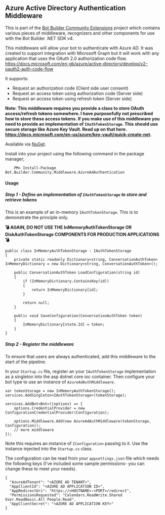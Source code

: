 ﻿## Azure Active Directory Authentication Middleware

This is part of the [Bot Builder Community Extensions](https://github.com/garypretty/botbuilder-community) project which contains various pieces of middleware, recognizers and other components for use with the Bot Builder .NET SDK v4.

This middleware will allow your bot to authenticate with Azure AD.  It was created to support integration with Microsoft Graph but it will work with any application that uses the OAuth 2.0 authorization code flow. https://docs.microsoft.com/en-gb/azure/active-directory/develop/v2-oauth2-auth-code-flow

It supports:
- Request an authorization code (Client side user consent)
- Request an access token using authorization code (Server side)
- Request an access token using refresh token (Server side)

**Note: This middleware requires you provide a class to store OAuth access/refresh tokens somewhere. I have purposefully not prescribed how to store these access tokens.  If you make use of this middleware you need to provide an implementation of `IAuthTokenStorage`. This should use secure storage like Azure Key Vault. Read up on that here. https://docs.microsoft.com/en-us/azure/key-vault/quick-create-net.**

Available via [NuGet](https://www.nuget.org/packages/Bot.Builder.Community.Middleware.AzureAdAuthentication/).

Install into your project using the following command in the package manager;
```
    PM> Install-Package Bot.Builder.Community.Middleware.AzureAdAuthentication
```

#### Usage

##### Step 1 - Define an implementation of `IAuthTokenStorage` to store and retrieve tokens
This is an example of an in-memory `IAuthTokenStorage`. This is to demonstrate the principle only.

**💣 AGAIN, DO NOT USE THE InMemoryAuthTokenStorage OR DiskAuthTokenStorage COMPONENTS FOR PRODUCTION APPLICATIONS 💣** 

```
public class InMemoryAuthTokenStorage : IAuthTokenStorage
{
    private static readonly Dictionary<string, ConversationAuthToken> InMemoryDictionary = new Dictionary<string, ConversationAuthToken>();

    public ConversationAuthToken LoadConfiguration(string id)
    {
        if (InMemoryDictionary.ContainsKey(id))
        {
            return InMemoryDictionary[id];
        }

        return null;
    }

    public void SaveConfiguration(ConversationAuthToken token)
    {
        InMemoryDictionary[state.Id] = token;
    }
}
```
##### Step 2 - Register the middleware

To ensure that users are always authenticated, add this middleware to the start of the pipeline.

In your `Startup.cs` file, register an your `IAuthTokenStorage` implementation as a singleton into the asp dotnet core ioc container. Then configure your bot type to use an instance of `AzureAdAuthMiddleware`.


```
var tokenStorage = new InMemoryAuthTokenStorage();
services.AddSingleton<IAuthTokenStorage>(tokenStorage);
          
services.AddBot<Bot>((options) => {
    options.CredentialProvider = new ConfigurationCredentialProvider(Configuration);
                
    options.Middleware.Add(new AzureAdAuthMiddleware(tokenStorage, Configuration));
    // more middleware
});
```

Note this requires an instance of `IConfiguration` passing to it.  Use the instance injected into the `Startup.cs` class.  

The configuration can be read from your `appsettings.json` file which needs the following keys (I've included some sample permissions- you can change these to meet your needs).
```
{
  "AzureAdTenant": "<AZURE AD TENANT>",
  "AppClientId": "<AZURE AD APPLICATION ID>",
  "AppRedirectUri": "https://<HOSTNAME>:<PORT>/redirect",
  "PermissionsRequested": "Calendars.ReadWrite.Shared User.ReadBasic.All People.Read",
  "AppClientSecret": "<AZURE AD APPLICATION KEY>"
}
```